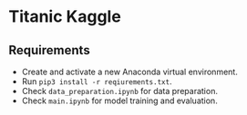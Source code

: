 # Titanic Kaggle

## Requirements

- Create and activate a new Anaconda virtual environment.
- Run `pip3 install -r reqiurements.txt`.
- Check `data_preparation.ipynb` for data preparation.
- Check `main.ipynb` for model training and evaluation.

##
